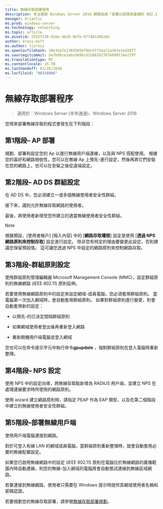 ```yaml
---
title: 無線存取部署程序
description: 本主題是 Windows Server 2016 網路指南「部署以密碼為基礎的 802.1 X 驗證無線存取」的一部分
manager: brianlic
ms.prod: windows-server
ms.technology: networking
ms.topic: article
ms.assetid: 2555f238-926e-4b20-9bfb-9774831062da
author: eross-msft
ms.author: lizross
ms.openlocfilehash: 30e3da7e1365585bf9dc5ff34a72a367e1ed28f7
ms.sourcegitcommit: da7b9bce1eba369bcd156639276f6899714e279f
ms.translationtype: MT
ms.contentlocale: zh-TW
ms.lasthandoff: 03/26/2020
ms.locfileid: "80318086"
---
```

# <a name="wireless-access-deployment-process"></a>無線存取部署程序

>適用於：Windows Server (半年通道)、Windows Server 2016

您用來部署無線存取的程式會發生在下列階段：

## <a name="stage-1--ap-deployment"></a>第1階段– AP 部署

規劃、部署和設定您的 Ap 以進行無線用戶端連線，以及與 NPS 搭配使用。 根據您的喜好和網路相依性，您可以在無線 Ap 上預先\-進行設定，然後再將它們安裝在您的網路上，也可以在安裝之後從遠端設定。

## <a name="stage-2--adds-group-configuration"></a>第2階段– AD DS 群組設定

在 AD DS 中，您必須建立一或多個無線使用者安全性群組。

接下來，識別允許無線存取網路的使用者。

最後，將使用者新增至您所建立的適當無線使用者安全性群組。

>[!NOTE]
>根據預設，[使用者帳戶] [撥入內容] 中的 [**網路存取權限**] 設定是使用 [**透過 NPS 網路原則來控制存取**] 設定進行設定。 除非您有特定的理由要變更此設定，否則建議您保留預設值。 這可讓您透過 NPS 中設定的網路原則來控制網路存取。

## <a name="stage-3--group-policy-configuration"></a>第3階段–群組原則設定

使用群組原則管理編輯器 Microsoft Management Console \(MMC\)，設定群組原則的無線網路 \(IEEE 802.11\) 原則延伸。

若要使用無線網路原則中的設定來設定網域\-成員電腦，您必須套用群組原則。 當電腦第一次加入網域時，會自動套用群組原則。 如果對群組原則進行變更，則會自動套用新的設定：

- 以預先\-的已決定間隔群組原則

- 如果網域使用者登出後再重新登入網路

- 重新開機用戶端電腦並登入網域

您也可以在命令提示字元中執行命令**gpupdate** ，強制群組原則在登入電腦時重新整理。

## <a name="stage-4--nps-configuration"></a>第4階段– NPS 設定

使用 NPS 中的設定向導，將無線存取點新增為 RADIUS 用戶端，並建立 NPS 在處理連線要求時所使用的網路原則。

使用 wizard 建立網路原則時，請指定 PEAP 作為 EAP 類型，以及在第二個階段中建立的無線使用者安全性群組。

## <a name="stage-5--deploy-wireless-clients"></a>第5階段–部署無線用戶端

使用用戶端電腦連接到網路。

對於可登入有線 LAN 的網域成員電腦，當群組原則重新整理時，就會自動套用必要的無線配置設定。

如果您已啟用無線網路中的設定 \(IEEE 802.11\) 原則在電腦位於無線網路的廣播範圍內時自動連線，則您的無線\-加入網域的電腦將會自動嘗試連線到無線區域網路。

若要連接到無線網路，使用者只需要在 Windows 提示時提供其網域使用者名稱和密碼認證。

若要規劃您的無線存取部署，請參閱[無線存取部署規劃](d-wireless-access-planning.md)。
